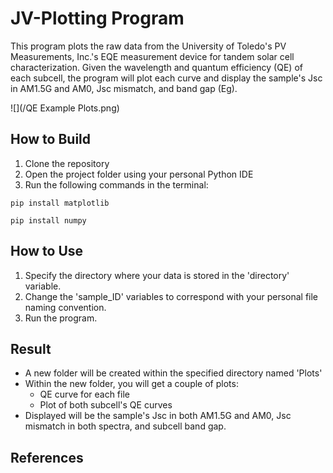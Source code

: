 # JV-Plotting Program
 This program plots the raw data from the University of Toledo's PV Measurements, Inc.'s EQE measurement device for tandem solar cell characterization. Given the wavelength and quantum efficiency (QE) of each subcell, the program will plot each curve and display the sample's Jsc in AM1.5G and AM0, Jsc mismatch, and band gap (Eg). 

 ![](/QE Example Plots.png)


## How to Build
1. Clone the repository
2. Open the project folder using your personal Python IDE
3. Run the following commands in the terminal:
```
pip install matplotlib
```
```
pip install numpy
```

## How to Use
1. Specify the directory where your data is stored in the 'directory' variable.
2. Change the 'sample_ID' variables to correspond with your personal file naming convention.
3. Run the program.

## Result
- A new folder will be created within the specified directory named 'Plots'
- Within the new folder, you will get a couple of plots:
  * QE curve for each file
  * Plot of both subcell's QE curves
- Displayed will be the sample's Jsc in both AM1.5G and AM0, Jsc mismatch in both spectra, and subcell band gap. 

## References
